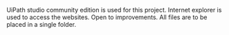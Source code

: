 UiPath studio community edition is used for this project.
Internet explorer is used to access the websites.
Open to improvements.
All files are to be placed in a single folder.
